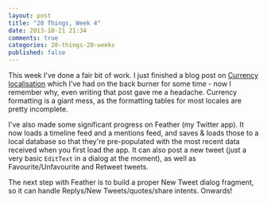 ```yaml
---
layout: post
title: "20 Things, Week 4"
date: 2013-10-21 21:34
comments: true
categories: 20-things-20-weeks
published: false
---
```


This week I've done a fair bit of work. I just finished a blog post on [Currency localisation](/blog/2013/10/21/android-currency-localisation-hell/) which I've had on the back burner for some time - now I remember why, even writing that post gave me a headache. Currency formatting is a giant mess, as the formatting tables for most locales are pretty incomplete.

I've also made some significant progress on Feather (my Twitter app). It now loads a timeline feed and a mentions feed, and saves & loads those to a local database so that they're pre-populated with the most recent data received when you first load the app. It can also post a new tweet (just a very basic `EditText` in a dialog at the moment), as well as Favourite/Unfavourite and Retweet tweets.

The next step with Feather is to build a proper New Tweet dialog fragment, so it can handle Replys/New Tweets/quotes/share intents. Onwards!